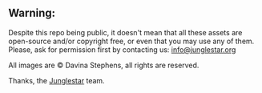 ## Warning:

Despite this repo being public, it doesn't mean that all these assets are open-source and/or copyright free, or even that you may use any of them. Please, ask for permission first by contacting us: info@junglestar.org

All images are © Davina Stephens, all rights are reserved.  

Thanks, the [Junglestar](http://junglestar.org) team.
